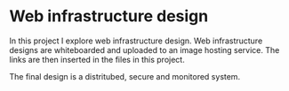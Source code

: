 # Web infrastructure design

In this project I explore web infrastructure design.
Web infrastructure designs are whiteboarded and uploaded to an image
hosting service.
The links are then inserted in the files in this project.

The final design is a distritubed, secure and monitored system.
